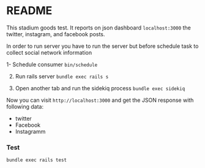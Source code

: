 # README

This stadium goods test. It reports on json dashboard `localhost:3000`
the twitter, instagram, and facebook posts.


In order to run server you have to run the server but before schedule task to
collect social network information

1- Schedule consumer
`bin/schedule`

2. Run rails server
`bundle exec rails s`

3. Open another tab and run the sidekiq process
`bundle exec sidekiq`

Now you can visit `http://localhost:3000` and get the JSON response with
following data:

* twitter
* Facebook
* Instagramm


### Test

`bundle exec rails test`
